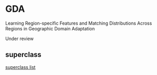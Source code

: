 # GDA
Learning Region-specific Features and Matching Distributions Across Regions in Geographic Domain Adaptation

Under review

## superclass
[superclass list](https://github.com/meruemon/GDA/blob/main/CLASSES.md)
